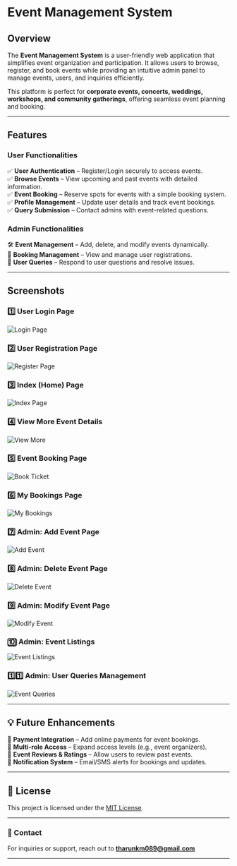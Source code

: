 #  Event Management System  

##  Overview  

The **Event Management System** is a user-friendly web application that simplifies event organization and participation. It allows users to browse, register, and book events while providing an intuitive admin panel to manage events, users, and inquiries efficiently.  

This platform is perfect for **corporate events, concerts, weddings, workshops, and community gatherings**, offering seamless event planning and booking.  

---

##  Features  

###  **User Functionalities**  
✅ **User Authentication** – Register/Login securely to access events.  
✅ **Browse Events** – View upcoming and past events with detailed information.  
✅ **Event Booking** – Reserve spots for events with a simple booking system.  
✅ **Profile Management** – Update user details and track event bookings.  
✅ **Query Submission** – Contact admins with event-related questions.  

###  **Admin Functionalities**  
🛠️ **Event Management** – Add, delete, and modify events dynamically.  
📅 **Booking Management** – View and manage user registrations.  
📨 **User Queries** – Respond to user questions and resolve issues.  

---

##  Screenshots  

### 1️⃣ **User Login Page**  
![Login Page](event_booking/img/login.png)

### 2️⃣ **User Registration Page**  
![Register Page](event_booking/img/register.png)

### 3️⃣ **Index (Home) Page**  
![Index Page](event_booking/img/index.png)

### 4️⃣ **View More Event Details**  
![View More](event_booking/img/viewmore.png)

### 5️⃣ **Event Booking Page**  
![Book Ticket](event_booking/img/bookticket.png)

### 6️⃣ **My Bookings Page**  
![My Bookings](event_booking/img/mybookings.png)

### 7️⃣ **Admin: Add Event Page**  
![Add Event](event_booking/img/add.png)

### 8️⃣ **Admin: Delete Event Page**  
![Delete Event](event_booking/img/delete.png)

### 9️⃣ **Admin: Modify Event Page**  
![Modify Event](event_booking/img/modify.png)

### 🔟 **Admin: Event Listings**  
![Event Listings](event_booking/img/eventlist.png)

### 1️⃣1️⃣ **Admin: User Queries Management**  
![Event Queries](event_booking/img/eventquery.png)

---

## 💡 Future Enhancements  

🔹 **Payment Integration** – Add online payments for event bookings.  
🔹 **Multi-role Access** – Expand access levels (e.g., event organizers).  
🔹 **Event Reviews & Ratings** – Allow users to review past events.  
🔹 **Notification System** – Email/SMS alerts for bookings and updates.  

---

## 📜 License  
This project is licensed under the [MIT License](LICENSE).  

---

### 📧 Contact  
For inquiries or support, reach out to **tharunkm089@gmail.com**  

---
